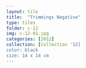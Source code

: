 ```yaml
---
layout: tile
title:  "Trimmings Negative"
type: tiles
folder: c-12
img: c-12-01.jpg
categories: [2012]
collection: [Collection '12] 
color: black
size: 14 x 14 cm
---
```



